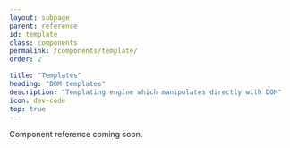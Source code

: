 ```yaml
---
layout: subpage
parent: reference
id: template
class: components
permalink: /components/template/
order: 2

title: "Templates"
heading: "DOM templates"
description: "Templating engine which manipulates directly with DOM"
icon: dev-code
top: true
---
```


Component reference coming soon.